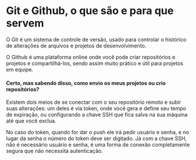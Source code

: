 # Git e Github, o que são e para que servem

O Git é um sistema de controle de versão, usado para controlar o histórico de alterações de arquivos e projetos de desenvolvimento.

O Github é uma plataforma online onde você pode criar repositórios e projetos e compartilhá-los, sendo assim muito prático e útil para projetos em equipe.

#### Certo, mas sabendo disso, como envio os meus projetos ou crio repositórios?

Existem dois meios de se conectar com o seu repositório remoto e subir suas alterações: um deles é via token, onde você gera e define seu tempo de expiração, ou configurando a chave SSH que fica salva na sua máquina até que você exclua.

No caso do token, quando for dar o push ele irá pedir usuário e senha, e no lugar da senha o número do token deve ser digitado. Já com a chave SSH, não é necessário usuário e senha, é uma forma de conexão completamente segura que não necessita autenticação.

#### 

